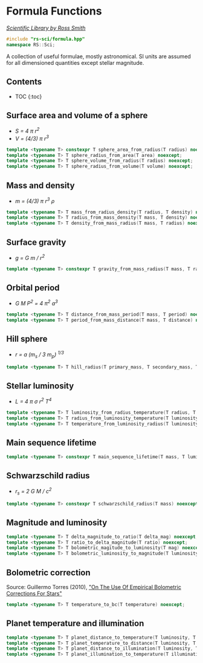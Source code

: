 # Formula Functions

_[Scientific Library by Ross Smith](index.html)_

```c++
#include "rs-sci/formula.hpp"
namespace RS::Sci;
```

A collection of useful formulae, mostly astronomical. SI units are assumed for
all dimensioned quantities except stellar magnitude.

## Contents

* TOC
{:toc}

## Surface area and volume of a sphere

* _S = 4 π r<sup>2</sup>_
* _V = (4/3) π r<sup>3</sup>_

```c++
template <typename T> constexpr T sphere_area_from_radius(T radius) noexcept;
template <typename T> T sphere_radius_from_area(T area) noexcept;
template <typename T> T sphere_volume_from_radius(T radius) noexcept;
template <typename T> T sphere_radius_from_volume(T volume) noexcept;
```

## Mass and density

* _m = (4/3) π r<sup>3</sup> ρ_

```c++
template <typename T> T mass_from_radius_density(T radius, T density) noexcept;
template <typename T> T radius_from_mass_density(T mass, T density) noexcept;
template <typename T> T density_from_mass_radius(T mass, T radius) noexcept;
```

## Surface gravity

* _g = G m / r<sup>2</sup>_

```c++
template <typename T> constexpr T gravity_from_mass_radius(T mass, T radius) noexcept;
```

## Orbital period

* _G M P<sup>2</sup> = 4 π<sup>2</sup> a<sup>3</sup>_

```c++
template <typename T> T distance_from_mass_period(T mass, T period) noexcept;
template <typename T> T period_from_mass_distance(T mass, T distance) noexcept;
```

## Hill sphere

* _r = a (m<sub>s</sub> / 3 m<sub>p</sub>) <sup>1/3</sup>_

```c++
template <typename T> T hill_radius(T primary_mass, T secondary_mass, T distance) noexcept;
```

## Stellar luminosity

* _L = 4 π σ r<sup>2</sup> T<sup>4</sup>_

```c++
template <typename T> T luminosity_from_radius_temperature(T radius, T temperature) noexcept;
template <typename T> T radius_from_luminosity_temperature(T luminosity, T temperature) noexcept;
template <typename T> T temperature_from_luminosity_radius(T luminosity, T radius) noexcept;
```

## Main sequence lifetime

```c++
template <typename T> constexpr T main_sequence_lifetime(T mass, T luminosity) noexcept;
```

## Schwarzschild radius

* _r<sub>s</sub> = 2 G M / c<sup>2</sup>_

```c++
template <typename T> constexpr T schwarzschild_radius(T mass) noexcept;
```

## Magnitude and luminosity

```c++
template <typename T> T delta_magnitude_to_ratio(T delta_mag) noexcept;
template <typename T> T ratio_to_delta_magnitude(T ratio) noexcept;
template <typename T> T bolometric_magitude_to_luminosity(T mag) noexcept;
template <typename T> T bolometric_luminosity_to_magnitude(T luminosity) noexcept;
```

## Bolometric correction

Source: Guillermo Torres (2010), ["On The Use Of Empirical Bolometric Corrections For Stars"](https:##arxiv.org/abs/1008.3913v1)

```c++
template <typename T> T temperature_to_bc(T temperature) noexcept;
```

## Planet temperature and illumination

```c++
template <typename T> T planet_distance_to_temperature(T luminosity, T distance) noexcept;
template <typename T> T planet_temperature_to_distance(T luminosity, T temperature) noexcept;
template <typename T> T planet_distance_to_illumination(T luminosity, T distance) noexcept;
template <typename T> T planet_illumination_to_temperature(T illumination) noexcept;
```
